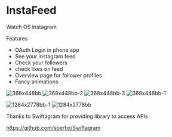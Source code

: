 # InstaFeed
Watch OS instagram 


Features
- OAuth Login in phone app
- See your instagram feed
- Check your followers
- check likes on feed
- Overview page for follower profiles
- Fancy animations

![368x448bb](https://user-images.githubusercontent.com/21290914/105577684-94ec7700-5d94-11eb-87a8-25ce230d3b9d.png)
![368x448bb-2](https://user-images.githubusercontent.com/21290914/105577813-4095c700-5d95-11eb-8bfc-e38ad873ca4e.png)
![368x448bb-3](https://user-images.githubusercontent.com/21290914/105577812-3ffd3080-5d95-11eb-9db5-d61bb964e84c.png)
![368x448bb-1](https://user-images.githubusercontent.com/21290914/105577682-928a1d00-5d94-11eb-9a7c-f3ea7874181e.png)

![1284x2778bb-1](https://user-images.githubusercontent.com/21290914/105577809-3c69a980-5d95-11eb-8840-29d5e0d0df2a.png)
![1284x2778bb](https://user-images.githubusercontent.com/21290914/105577811-3ecc0380-5d95-11eb-9b48-d0a78c76e63e.png)


Thanks to Swiftagram for providing library to access APIs

https://github.com/sbertix/Swiftagram
